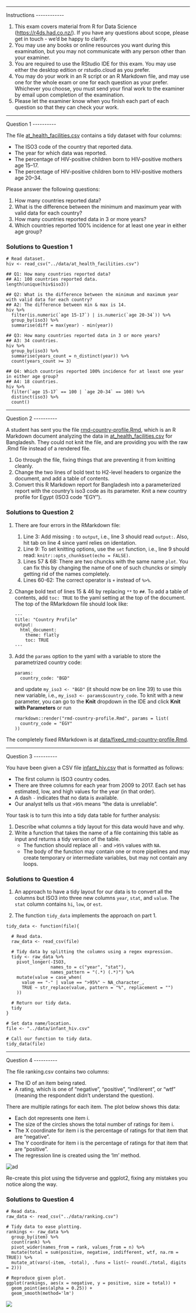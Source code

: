 <hr>
<!---------------------------------------------------------------------------->
<!--------------------------- INSTRUCTIONS
<!---------------------------------------------------------------------------->
Instructions
------------

1.  This exam covers material from R for Data Science
    (<a href="https://r4ds.had.co.nz/" class="uri">https://r4ds.had.co.nz/</a>).
    If you have any questions about scope, please get in touch - we’d be
    happy to clarify.
2.  You may use any books or online resources you want during this
    examination, but you may not communicate with any person other than
    your examiner.
3.  You are required to use the RStudio IDE for this exam. You may use
    either the desktop edition or rstudio.cloud as you prefer.
4.  You may do your work in an R script or an R Markdown file, and may
    use one for the whole exam or one for each question as your prefer.
    Whichever you choose, you must send your final work to the examiner
    by email upon completion of the examination.
5.  Please let the examiner know when you finish each part of each
    question so that they can check your work.

<hr>
<!---------------------------------------------------------------------------->
<!--------------------------- QUESTION 1
<!---------------------------------------------------------------------------->
Question 1
----------

The file
[at\_health\_facilities.csv](https://education.rstudio.com/blog/2020/02/instructor-certification-exams/at_health_facilities.csv)
contains a tidy dataset with four columns:

-   The ISO3 code of the country that reported data.
-   The year for which data was reported.
-   The percentage of HIV-positive children born to HIV-positive mothers
    age 15–17.
-   The percentage of HIV-positive children born to HIV-positive mothers
    age 20–34.

Please answer the following questions:

1.  How many countries reported data?
2.  What is the difference between the minimum and maximum year with
    valid data for each country?
3.  How many countries reported data in 3 or more years?
4.  Which countries reported 100% incidence for at least one year in
    either age group?

<!---------------------------------------------------------------------------->
### Solutions to Question 1

    # Read dataset.
    hiv <- read_csv("../data/at_health_facilities.csv")

    ## Q1: How many countries reported data? 
    ## A1: 100 countries reported data.
    length(unique(hiv$iso3))

    ## Q2: What is the difference between the minimum and maximum year with valid data for each country?
    ## A2: The difference between min & max is 14.
    hiv %>%
      filter(is.numeric(`age 15-17`) | is.numeric(`age 20-34`)) %>%
      group_by(iso3) %>%
      summarise(diff = max(year) - min(year))

    ## Q3: How many countries reported data in 3 or more years?
    ## A3: 34 countries.
    hiv %>%
      group_by(iso3) %>% 
      summarise(years_count = n_distinct(year)) %>%
      count(years_count >= 3)

    ## Q4: Which countries reported 100% incidence for at least one year in either age group?
    ## A4: 18 countries.
    hiv %>%
      filter(`age 15-17` == 100 | `age 20-34` == 100) %>%
      distinct(iso3) %>%
      count()

<hr>
<!---------------------------------------------------------------------------->
<!--------------------------- QUESTION 2
<!---------------------------------------------------------------------------->
Question 2
----------

A student has sent you the file
[rmd-country-profile.Rmd](https://education.rstudio.com/blog/2020-01-20-instructor-certification-exams/rmd-country-profile.Rmd),
which is an R Markdown document analyzing the data in
[at\_health\_facilities.csv](https://education.rstudio.com/blog/2020/02/instructor-certification-exams/at_health_facilities.csv)
for Bangladesh. They could not knit the file, and are providing you with
the raw .Rmd file instead of a rendered file.

1.  Go through the file, fixing things that are preventing it from
    knitting cleanly.
2.  Change the two lines of bold text to H2-level headers to organize
    the document, and add a table of contents.
3.  Convert this R Markdown report for Bangladesh into a parameterized
    report with the country’s iso3 code as its parameter. Knit a new
    country profile for Egypt (ISO3 code “EGY”).

<!---------------------------------------------------------------------------->
### Solutions to Question 2

1.  There are four errors in the RMarkdown file:

    1.  Line 3: Add missing `:` to `output`, i.e., line 3 should read
        `output:`. Also, hit tab on line 4 since yaml relies on
        identation.
    2.  Line 9: To set knitting options, use the `set` function, i.e.,
        line 9 should read: `knitr::opts_chunk$set(echo = FALSE)`.
    3.  Lines 57 & 68: There are two chuncks with the same name `plot`.
        You can fix this by changing the name of one of such chuncks or
        simply getting rid of the names completely.
    4.  Lines 60-62: The correct operator is `+` instead of `%>%`.

2.  Change bold text of lines 15 & 46 by replacing `**` to `##`. To add
    a table of contents, add `toc: TRUE` to the yaml setting at the top
    of the document. The top of the RMarkdown file should look like:

        ---
        title: "Country Profile"
        output:
          html_document:
            theme: flatly
            toc: TRUE
        ---

3.  Add the `params` option to the yaml with a variable to store the
    parametrized country code:

        params:
          country_code: "BGD"

    and update `my_iso3 <- "BGD"` (it should now be on line 39) to use
    this new variable, i.e., `my_iso3 <- params$country_code`. To knit
    with a new parameter, you can go to the **Knit** dropdown in the IDE
    and click **Knit with Parameters** or run

        rmarkdown::render("rmd-country-profile.Rmd", params = list(
          country_code = "EGY"
        ))

The completely fixed RMarkdown is at
[data/fixed\_rmd-country-profile.Rmd](../data/fixed_rmd-country-profile.Rmd).

<hr>
<!---------------------------------------------------------------------------->
<!--------------------------- QUESTION 3
<!---------------------------------------------------------------------------->
Question 3
----------

You have been given a CSV file
[infant\_hiv.csv](https://education.rstudio.com/blog/2020/02/instructor-certification-exams/infant_hiv.csv)
that is formatted as follows:

-   The first column is ISO3 country codes.
-   There are three columns for each year from 2009 to 2017. Each set
    has estimated, low, and high values for the year (in that order).
-   A dash `-` indicates that no data is available.
-   Our analyst tells us that `>95%` means “the data is unreliable”.

Your task is to turn this into a tidy data table for further analysis:

1.  Describe what columns a tidy layout for this data would have and
    why.
2.  Write a function that takes the name of a file containing this table
    as input and returns a tidy version of the table.
    -   The function should replace all `-` and `>95%` values with `NA`.
    -   The body of the function may contain one or more pipelines and
        may create temporary or intermediate variables, but may not
        contain any loops.

<!---------------------------------------------------------------------------->
### Solutions to Question 4

1.  An approach to have a tidy layout for our data is to convert all the
    columns but ISO3 into three new columns `year`, `stat`, and `value`.
    The `stat` column contains `hi`, `low`, or `est`.

2.  The function `tidy_data` implements the approach on part 1.

<!-- -->

    tidy_data <- function(file){
      
      # Read data.
      raw_data <- read_csv(file) 
      
      # Tidy data by splitting the columns using a regex expression.
      tidy <- raw_data %>%
        pivot_longer(-ISO3,
                     names_to = c("year", "stat"),
                     names_pattern = "(.*) (.*)") %>%
        mutate(value = case_when(
          value == "-" | value == ">95%" ~ NA_character_,
          TRUE ~ str_replace(value, pattern = "%", replacement = "")
        ))
      
      # Return our tidy data.
      tidy
    }

    # Set data name/location.
    file <- "../data/infant_hiv.csv"

    # Call our function to tidy data.
    tidy_data(file)

<hr>
<!---------------------------------------------------------------------------->
<!--------------------------- QUESTION 4
<!---------------------------------------------------------------------------->
Question 4
----------

The file ranking.csv contains two columns:

-   The ID of an item being rated.
-   A rating, which is one of “negative”, “positive”, “indi!erent”, or
    “wtf” (meaning the respondent didn’t understand the question).

There are multiple ratings for each item. The plot below shows this
data:

-   Each dot represents one item i.
-   The size of the circles shows the total number of ratings for
    item i.
-   The X coordinate for item i is the percentage of ratings for that
    item that are “negative”.
-   The Y coordinate for item i is the percentage of ratings for that
    item that are “positive”.
-   The regression line is created using the ‘lm’ method.

![ad](../images/ranking-scatterplot-1.png)

Re-create this plot using the tidyverse and ggplot2, fixing any mistakes
you notice along the way.

<!---------------------------------------------------------------------------->
### Solutions to Question 4

    # Read data.
    raw_data <- read_csv("../data/ranking.csv")

    # Tidy data to ease plotting.
    rankings <- raw_data %>%
      group_by(item) %>%
      count(rank) %>%
      pivot_wider(names_from = rank, values_from = n) %>%
      mutate(total = sum(positive, negative, indifferent, wtf, na.rm = TRUE)) %>%
      mutate_at(vars(-item, -total), .funs = list(~ round(./total, digits = 2)))

    # Reproduce given plot.
    ggplot(rankings, aes(x = negative, y = positive, size = total)) +
      geom_point(aes(alpha = 0.25)) +
      geom_smooth(method='lm')

![](sols_files/figure-markdown_strict/question_four-1.png)

